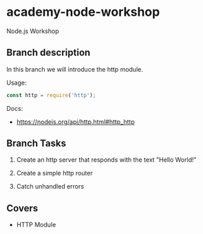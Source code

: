# academy-node-workshop

Node.js Workshop

## Branch description

In this branch we will introduce the http module.

Usage:

```js
const http = require('http');
```

Docs:

- https://nodejs.org/api/http.html#http_http

## Branch Tasks

1. Create an http server that responds with the text "Hello World!"

2. Create a simple http router

3. Catch unhandled errors

## Covers

- HTTP Module
